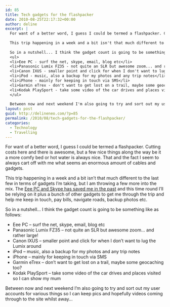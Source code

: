 ```yaml
---
id: 85
title: Tech gadgets for the flashpacker
date: 2010-08-25T22:17:32+00:00
author: deline
excerpt: |
  For want of a better word, I guess I could be termed a flashpacker. Cutting costs here and there is awesome, but a few nice things along the way be it a more comfy bed or hot water is always nice. That and the fact I seem to always cart off with me what seems an enormous amount of cables and gadgets.
  
  This trip happening in a week and a bit isn't that much different to the last few in terms of gadgets I'm taking, but I am throwing a few more into the mix. The <a href="http://delineneo.com/blog/del/i-3-technology">Eee PC and Skype has saved me in the past</a> and this time round I'll be relying on it plus a bunch of other gadgets to get me through the trip and help me keep in touch, pay bills, navigate roads, backup photos etc.
  
  So in a nutshell... I think the gadget count is going to be something like as follows:
  <ul>
  <li>Eee PC - surf the net, skype, email, blog etc</li>
  <li>Panasonic Lumix FZ35 - not quite an SLR but awesome zoom... and rather large!</li>
  <li>Canon IXUS - smaller point and click for when I don't want to lug the Lumix around</li>
  <li>iPod - music, also a backup for my photos and any trip notes</li>
  <li>iPhone - mainly for keeping in touch via SMS</li>
  <li>Garmin eTrex - don't want to get lost on a trail, maybe some geocaching too?</li>
  <li>Kodak PlaySport - take some video of the car drives and places visited so I can show my mum</li>
  </ul>
  
  Between now and next weekend I'm also going to try and sort out my user accounts for various things so I can keep pics and hopefully videos coming through to the site whilst away...
layout: post
guid: http://delineneo.com/?p=85
permalink: /2010/08/tech-gadgets-for-the-flashpacker/
categories:
  - Technology
  - Travelling
---
```

For want of a better word, I guess I could be termed a flashpacker. Cutting costs here and there is awesome, but a few nice things along the way be it a more comfy bed or hot water is always nice. That and the fact I seem to always cart off with me what seems an enormous amount of cables and gadgets.

This trip happening in a week and a bit isn&#8217;t that much different to the last few in terms of gadgets I&#8217;m taking, but I am throwing a few more into the mix. The [Eee PC and Skype has saved me in the past](http://delineneo.com/blog/del/i-3-technology) and this time round I&#8217;ll be relying on it plus a bunch of other gadgets to get me through the trip and help me keep in touch, pay bills, navigate roads, backup photos etc.

So in a nutshell&#8230; I think the gadget count is going to be something like as follows:

  * Eee PC &#8211; surf the net, skype, email, blog etc
  * Panasonic Lumix FZ35 &#8211; not quite an SLR but awesome zoom&#8230; and rather large!
  * Canon IXUS &#8211; smaller point and click for when I don&#8217;t want to lug the Lumix around
  * iPod &#8211; music, also a backup for my photos and any trip notes
  * iPhone &#8211; mainly for keeping in touch via SMS
  * Garmin eTrex &#8211; don&#8217;t want to get lost on a trail, maybe some geocaching too?
  * Kodak PlaySport &#8211; take some video of the car drives and places visited so I can show my mum

Between now and next weekend I&#8217;m also going to try and sort out my user accounts for various things so I can keep pics and hopefully videos coming through to the site whilst away&#8230;